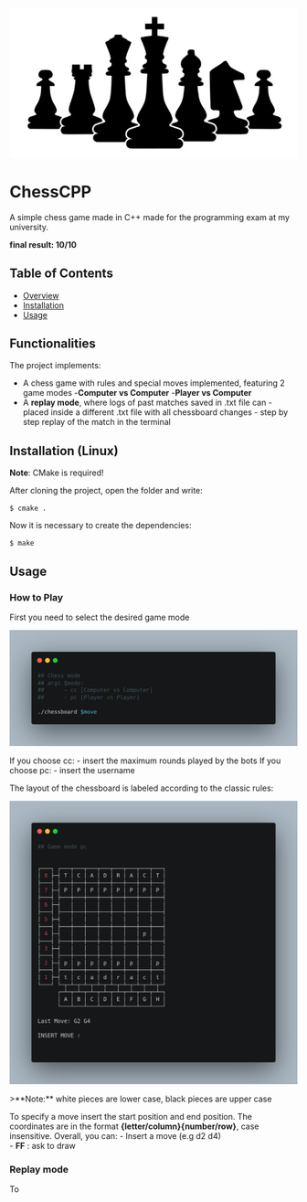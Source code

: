 <p align="center">
	<img src="docs/images/preview.png">
</p>


# ChessCPP
A simple chess game made in C++ made for the programming exam at my university. 

**final result: 10/10**

## Table of Contents
- [Overview](#functionalities)
- [Installation](#installation)
- [Usage](#usage)


## Functionalities
The project implements:
- A chess game with rules and special moves implemented, featuring 2 game modes
        -**Computer vs Computer**
        -**Player vs Computer**
- A **replay mode**, where logs of past matches saved in .txt file can 
        - placed inside a different .txt file with all chessboard changes
        - step by step replay of the match in the terminal

## Installation (Linux)
**Note**: CMake is required!

After cloning the project, open the folder and write:
```shell 
$ cmake . 
```
Now it is necessary to create the dependencies: 
```shell 
$ make 
```

## Usage
### How to Play
First you need to select the desired game mode
<p align="center">
	<img src="docs/images/howtogame.png">
</p>
If you choose cc:
    - insert the maximum rounds played by the bots
If you choose pc:
    - insert the username

The layout of the chessboard is labeled according to the classic rules:
<p align="center">
	<img src="docs/images/chesspreview.png">
</p>
>**Note:** white pieces are lower case, black pieces are upper case

To specify a move insert the start position and end position. The coordinates are in the format **{letter/column}{number/row}**, case insensitive.
Overall, you can:
    - Insert a move (e.g d2 d4)  
    - **FF** : ask to draw 


### Replay mode
To 



